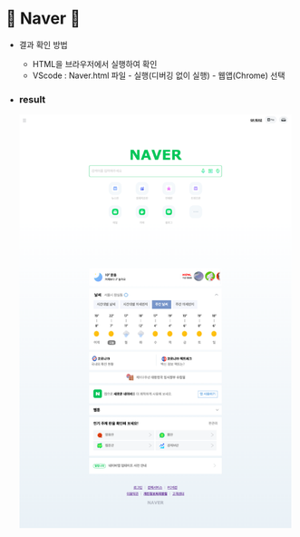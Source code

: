 # :star2: Naver :star2:

- 결과 확인 방법

  - HTML을 브라우저에서 실행하여 확인
  - VScode : Naver.html 파일 - 실행(디버깅 없이 실행) - 웹앱(Chrome) 선택

- ### result
  ![Naver HTML 문서](./image/result_screen.png)
